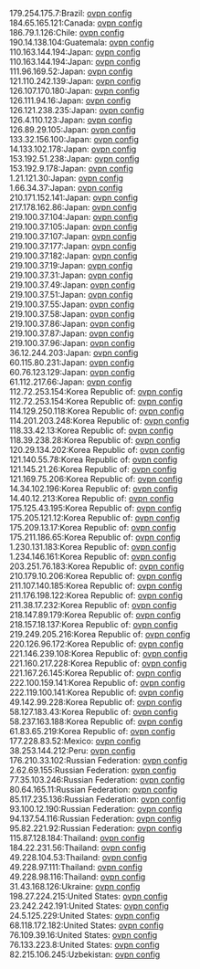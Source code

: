 179.254.175.7:Brazil: [ovpn config](vpn/179_254_175_7.ovpn)  
184.65.165.121:Canada: [ovpn config](vpn/184_65_165_121.ovpn)  
186.79.1.126:Chile: [ovpn config](vpn/186_79_1_126.ovpn)  
190.14.138.104:Guatemala: [ovpn config](vpn/190_14_138_104.ovpn)  
110.163.144.194:Japan: [ovpn config](vpn/110_163_144_194.ovpn)  
110.163.144.194:Japan: [ovpn config](vpn/110_163_144_194.ovpn)  
111.96.169.52:Japan: [ovpn config](vpn/111_96_169_52.ovpn)  
121.110.242.139:Japan: [ovpn config](vpn/121_110_242_139.ovpn)  
126.107.170.180:Japan: [ovpn config](vpn/126_107_170_180.ovpn)  
126.111.94.16:Japan: [ovpn config](vpn/126_111_94_16.ovpn)  
126.121.238.235:Japan: [ovpn config](vpn/126_121_238_235.ovpn)  
126.4.110.123:Japan: [ovpn config](vpn/126_4_110_123.ovpn)  
126.89.29.105:Japan: [ovpn config](vpn/126_89_29_105.ovpn)  
133.32.156.100:Japan: [ovpn config](vpn/133_32_156_100.ovpn)  
14.133.102.178:Japan: [ovpn config](vpn/14_133_102_178.ovpn)  
153.192.51.238:Japan: [ovpn config](vpn/153_192_51_238.ovpn)  
153.192.9.178:Japan: [ovpn config](vpn/153_192_9_178.ovpn)  
1.21.121.30:Japan: [ovpn config](vpn/1_21_121_30.ovpn)  
1.66.34.37:Japan: [ovpn config](vpn/1_66_34_37.ovpn)  
210.171.152.141:Japan: [ovpn config](vpn/210_171_152_141.ovpn)  
217.178.162.86:Japan: [ovpn config](vpn/217_178_162_86.ovpn)  
219.100.37.104:Japan: [ovpn config](vpn/219_100_37_104.ovpn)  
219.100.37.105:Japan: [ovpn config](vpn/219_100_37_105.ovpn)  
219.100.37.107:Japan: [ovpn config](vpn/219_100_37_107.ovpn)  
219.100.37.177:Japan: [ovpn config](vpn/219_100_37_177.ovpn)  
219.100.37.182:Japan: [ovpn config](vpn/219_100_37_182.ovpn)  
219.100.37.19:Japan: [ovpn config](vpn/219_100_37_19.ovpn)  
219.100.37.31:Japan: [ovpn config](vpn/219_100_37_31.ovpn)  
219.100.37.49:Japan: [ovpn config](vpn/219_100_37_49.ovpn)  
219.100.37.51:Japan: [ovpn config](vpn/219_100_37_51.ovpn)  
219.100.37.55:Japan: [ovpn config](vpn/219_100_37_55.ovpn)  
219.100.37.58:Japan: [ovpn config](vpn/219_100_37_58.ovpn)  
219.100.37.86:Japan: [ovpn config](vpn/219_100_37_86.ovpn)  
219.100.37.87:Japan: [ovpn config](vpn/219_100_37_87.ovpn)  
219.100.37.96:Japan: [ovpn config](vpn/219_100_37_96.ovpn)  
36.12.244.203:Japan: [ovpn config](vpn/36_12_244_203.ovpn)  
60.115.80.231:Japan: [ovpn config](vpn/60_115_80_231.ovpn)  
60.76.123.129:Japan: [ovpn config](vpn/60_76_123_129.ovpn)  
61.112.217.66:Japan: [ovpn config](vpn/61_112_217_66.ovpn)  
112.72.253.154:Korea Republic of: [ovpn config](vpn/112_72_253_154.ovpn)  
112.72.253.154:Korea Republic of: [ovpn config](vpn/112_72_253_154.ovpn)  
114.129.250.118:Korea Republic of: [ovpn config](vpn/114_129_250_118.ovpn)  
114.201.203.248:Korea Republic of: [ovpn config](vpn/114_201_203_248.ovpn)  
118.33.42.13:Korea Republic of: [ovpn config](vpn/118_33_42_13.ovpn)  
118.39.238.28:Korea Republic of: [ovpn config](vpn/118_39_238_28.ovpn)  
120.29.134.202:Korea Republic of: [ovpn config](vpn/120_29_134_202.ovpn)  
121.140.55.78:Korea Republic of: [ovpn config](vpn/121_140_55_78.ovpn)  
121.145.21.26:Korea Republic of: [ovpn config](vpn/121_145_21_26.ovpn)  
121.169.75.206:Korea Republic of: [ovpn config](vpn/121_169_75_206.ovpn)  
14.34.102.196:Korea Republic of: [ovpn config](vpn/14_34_102_196.ovpn)  
14.40.12.213:Korea Republic of: [ovpn config](vpn/14_40_12_213.ovpn)  
175.125.43.195:Korea Republic of: [ovpn config](vpn/175_125_43_195.ovpn)  
175.205.121.12:Korea Republic of: [ovpn config](vpn/175_205_121_12.ovpn)  
175.209.13.17:Korea Republic of: [ovpn config](vpn/175_209_13_17.ovpn)  
175.211.186.65:Korea Republic of: [ovpn config](vpn/175_211_186_65.ovpn)  
1.230.131.183:Korea Republic of: [ovpn config](vpn/1_230_131_183.ovpn)  
1.234.146.161:Korea Republic of: [ovpn config](vpn/1_234_146_161.ovpn)  
203.251.76.183:Korea Republic of: [ovpn config](vpn/203_251_76_183.ovpn)  
210.179.10.206:Korea Republic of: [ovpn config](vpn/210_179_10_206.ovpn)  
211.107.140.185:Korea Republic of: [ovpn config](vpn/211_107_140_185.ovpn)  
211.176.198.122:Korea Republic of: [ovpn config](vpn/211_176_198_122.ovpn)  
211.38.17.232:Korea Republic of: [ovpn config](vpn/211_38_17_232.ovpn)  
218.147.89.179:Korea Republic of: [ovpn config](vpn/218_147_89_179.ovpn)  
218.157.18.137:Korea Republic of: [ovpn config](vpn/218_157_18_137.ovpn)  
219.249.205.216:Korea Republic of: [ovpn config](vpn/219_249_205_216.ovpn)  
220.126.96.172:Korea Republic of: [ovpn config](vpn/220_126_96_172.ovpn)  
221.146.239.108:Korea Republic of: [ovpn config](vpn/221_146_239_108.ovpn)  
221.160.217.228:Korea Republic of: [ovpn config](vpn/221_160_217_228.ovpn)  
221.167.26.145:Korea Republic of: [ovpn config](vpn/221_167_26_145.ovpn)  
222.100.159.141:Korea Republic of: [ovpn config](vpn/222_100_159_141.ovpn)  
222.119.100.141:Korea Republic of: [ovpn config](vpn/222_119_100_141.ovpn)  
49.142.99.228:Korea Republic of: [ovpn config](vpn/49_142_99_228.ovpn)  
58.127.183.43:Korea Republic of: [ovpn config](vpn/58_127_183_43.ovpn)  
58.237.163.188:Korea Republic of: [ovpn config](vpn/58_237_163_188.ovpn)  
61.83.65.219:Korea Republic of: [ovpn config](vpn/61_83_65_219.ovpn)  
177.228.83.52:Mexico: [ovpn config](vpn/177_228_83_52.ovpn)  
38.253.144.212:Peru: [ovpn config](vpn/38_253_144_212.ovpn)  
176.210.33.102:Russian Federation: [ovpn config](vpn/176_210_33_102.ovpn)  
2.62.69.155:Russian Federation: [ovpn config](vpn/2_62_69_155.ovpn)  
77.35.103.246:Russian Federation: [ovpn config](vpn/77_35_103_246.ovpn)  
80.64.165.11:Russian Federation: [ovpn config](vpn/80_64_165_11.ovpn)  
85.117.235.136:Russian Federation: [ovpn config](vpn/85_117_235_136.ovpn)  
93.100.12.190:Russian Federation: [ovpn config](vpn/93_100_12_190.ovpn)  
94.137.54.116:Russian Federation: [ovpn config](vpn/94_137_54_116.ovpn)  
95.82.221.92:Russian Federation: [ovpn config](vpn/95_82_221_92.ovpn)  
115.87.128.184:Thailand: [ovpn config](vpn/115_87_128_184.ovpn)  
184.22.231.56:Thailand: [ovpn config](vpn/184_22_231_56.ovpn)  
49.228.104.53:Thailand: [ovpn config](vpn/49_228_104_53.ovpn)  
49.228.97.111:Thailand: [ovpn config](vpn/49_228_97_111.ovpn)  
49.228.98.116:Thailand: [ovpn config](vpn/49_228_98_116.ovpn)  
31.43.168.126:Ukraine: [ovpn config](vpn/31_43_168_126.ovpn)  
198.27.224.215:United States: [ovpn config](vpn/198_27_224_215.ovpn)  
23.242.242.191:United States: [ovpn config](vpn/23_242_242_191.ovpn)  
24.5.125.229:United States: [ovpn config](vpn/24_5_125_229.ovpn)  
68.118.172.182:United States: [ovpn config](vpn/68_118_172_182.ovpn)  
76.109.39.16:United States: [ovpn config](vpn/76_109_39_16.ovpn)  
76.133.223.8:United States: [ovpn config](vpn/76_133_223_8.ovpn)  
82.215.106.245:Uzbekistan: [ovpn config](vpn/82_215_106_245.ovpn)  
